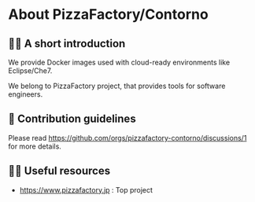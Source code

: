 # About PizzaFactory/Contorno

## 🙋‍♀️ A short introduction

We provide Docker images used with cloud-ready environments like Eclipse/Che7.

We belong to PizzaFactory project, that provides tools for software engineers.

## 🌈 Contribution guidelines

Please read https://github.com/orgs/pizzafactory-contorno/discussions/1 for more details.

## 👩‍💻 Useful resources

* https://www.pizzafactory.jp : Top project
